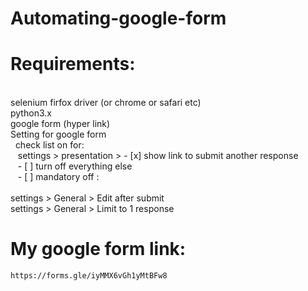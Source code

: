 # Automating-google-form

# Requirements: 
  </br>
  selenium firfox driver (or chrome or safari etc) </br>
  python3.x </br>
  google form (hyper link) </br>
  Setting for google form </br>
  &nbsp check list on for: </br>
     &nbsp;&nbsp;  settings > presentation > - [x] show link to submit another response </br>
     &nbsp;&nbsp;  - [ ] turn off everything else </br>
     &nbsp;&nbsp;  - [ ] mandatory off : </br></br>
       settings > General > Edit after submit </br>
       settings > General > Limit to 1 response </br>
       
  # My google form link:
  
    https://forms.gle/iyMMX6vGh1yMtBFw8
      
